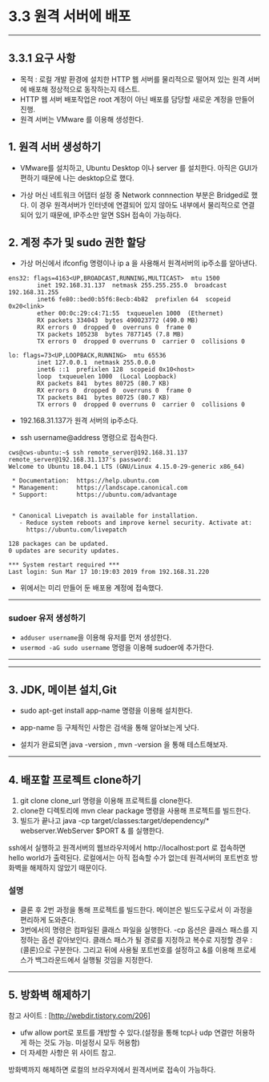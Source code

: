 # 3.3 원격 서버에 배포
***
## 3.3.1 요구 사항
* 목적 : 로컬 개발 환경에 설치한 HTTP 웹 서버를 물리적으로 떨어져 있는 원격 서버에 배포해 정상적으로 동작하는지
테스트.
*  HTTP 웹 서버 배포작업은 root 계정이 아닌 배포를 담당할 새로운 계정을 만들어 진행.
* 원격 서버는 VMware 를 이용해 생성한다.

## 1. 원격 서버 생성하기
* VMware를 설치하고, Ubuntu Desktop 이나 server 를 설치한다. 아직은 GUI가 편하기 때문에
나는 desktop으로 했다. 

* 가상 머신 네트워크 어댑터 설정 중 Network connnection 부분은 Bridged로 했다. 이 경우 원격서버가
인터넷에 연결되어 있지 않아도 내부에서 물리적으로 연결되어 있기 때문에, IP주소만 알면 SSH 접속이 가능하다.

## 2. 계정 추가 및 sudo 권한 할당
* 가상 머신에서 ifconfig 명령이나 ip a 을 사용해서 원격서버의 ip주소를 알아낸다.
```
ens32: flags=4163<UP,BROADCAST,RUNNING,MULTICAST>  mtu 1500
        inet 192.168.31.137  netmask 255.255.255.0  broadcast 192.168.31.255
        inet6 fe80::bed0:b5f6:8ecb:4b82  prefixlen 64  scopeid 0x20<link>
        ether 00:0c:29:c4:71:55  txqueuelen 1000  (Ethernet)
        RX packets 334043  bytes 490023772 (490.0 MB)
        RX errors 0  dropped 0  overruns 0  frame 0
        TX packets 105238  bytes 7877145 (7.8 MB)
        TX errors 0  dropped 0 overruns 0  carrier 0  collisions 0

lo: flags=73<UP,LOOPBACK,RUNNING>  mtu 65536
        inet 127.0.0.1  netmask 255.0.0.0
        inet6 ::1  prefixlen 128  scopeid 0x10<host>
        loop  txqueuelen 1000  (Local Loopback)
        RX packets 841  bytes 80725 (80.7 KB)
        RX errors 0  dropped 0  overruns 0  frame 0
        TX packets 841  bytes 80725 (80.7 KB)
        TX errors 0  dropped 0 overruns 0  carrier 0  collisions 0
```
* 192.168.31.137가 원격 서버의 ip주소다.

* ssh username@address 명령으로 접속한다.
```
cws@cws-ubuntu:~$ ssh remote_server@192.168.31.137
remote_server@192.168.31.137's password: 
Welcome to Ubuntu 18.04.1 LTS (GNU/Linux 4.15.0-29-generic x86_64)

 * Documentation:  https://help.ubuntu.com
 * Management:     https://landscape.canonical.com
 * Support:        https://ubuntu.com/advantage


 * Canonical Livepatch is available for installation.
   - Reduce system reboots and improve kernel security. Activate at:
     https://ubuntu.com/livepatch

128 packages can be updated.
0 updates are security updates.

*** System restart required ***
Last login: Sun Mar 17 10:19:03 2019 from 192.168.31.220
```

* 위에서는 미리 만들어 둔 배포용 계정에 접속했다.
***
### sudoer 유저 생성하기
* `adduser username`을 이용해 유저를 먼저 생성한다.
* `usermod -aG sudo username` 명령을 이용해 sudoer에 추가한다.
***

***
## 3. JDK, 메이븐 설치,Git
* sudo apt-get install app-name  명령을 이용해 설치한다.
* app-name 등 구체적인 사항은 검색을 통해 알아보는게 낫다.

* 설치가 완료되면 java -version , mvn -version 을 통해 테스트해보자.
***
## 4. 배포할 프로젝트 clone하기
1. git clone clone_url 명령을 이용해 프로젝트를 clone한다.
2. clone한 디렉토리에 mvn clear package 명령을 사용해 프로젝트를 빌드한다.
3. 빌드가 끝나고 java -cp target/classes:target/dependency/* webserver.WebServer $PORT & 를 실행한다.

ssh에서 실행하고 원격서버의 웹브라우저에서 http://localhost:port 로 접속하면 hello world가 출력된다.
로컬에서는 아직 접속할 수가 없는데 원격서버의 포트번호 방화벽을 해제하지 않았기 때문이다.

### 설명
* 클론 후 2번 과정을 통해 프로젝트를 빌드한다. 메이븐은 빌드도구로서 이 과정을 편리하게 도와준다.
* 3번에서의 명령은 컴파일된 클래스 파일을 실행한다. -cp 옵션은 클래스 패스를 지정하는 옵션 같아보인다. 
클래스 패스가 될 경로를 지정하고 복수로 지정할 경우 :(콜론)으로 구분한다. 
그리고 뒤에 사용될 포트번호를 설정하고 &를 이용해 프로세스가 백그라운드에서 실행될 것임을 지정한다.

***
## 5. 방화벽 해제하기
참고 사이트 : [http://webdir.tistory.com/206]

* ufw allow port로 포트를 개방할 수 있다.(설정을 통해 tcp나 udp 연결만 허용하게 하는 것도 가능. 미설정시 모두 허용함)
* 더 자세한 사항은 위 사이트 참고.

방화벽까지 해체하면 로컬의 브라우저에서 원격서버로 접속이 가능하다.



